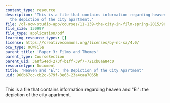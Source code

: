 ```yaml
---
content_type: resource
description: 'This is a file that contains information regarding heaven and "El":
  the depiction of the city apartment.'
file: /ol-ocw-studio-app/courses/11-139-the-city-in-film-spring-2015/960b67cccb2c679f3e6323a4caa7065b_MIT11_139S15_Paper3_2.pdf
file_size: 130997
file_type: application/pdf
learning_resource_types: []
license: https://creativecommons.org/licenses/by-nc-sa/4.0/
ocw_type: OCWFile
parent_title: 'Paper 3: Films and Themes'
parent_type: CourseSection
parent_uid: 3a8f54ed-273f-b1ff-39f7-721cb0aa84c0
resourcetype: Document
title: 'Heaven and "El": The Depiction of the City Apartment'
uid: 960b67cc-cb2c-679f-3e63-23a4caa7065b
---
```

This is a file that contains information regarding heaven and "El": the depiction of the city apartment.